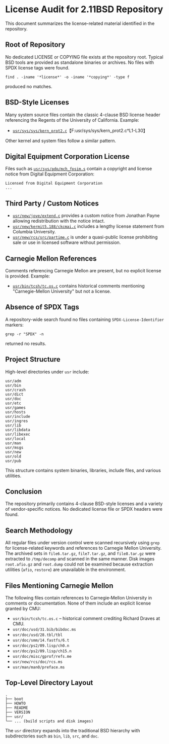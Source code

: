 # License Audit for 2.11BSD Repository

This document summarizes the license-related material identified in the repository.

## Root of Repository

No dedicated LICENSE or COPYING file exists at the repository root. Typical BSD tools are provided as standalone binaries or archives. No files with SPDX license tags were found.

```
find . -iname '*license*' -o -iname '*copying*' -type f
```
produced no matches.

## BSD-Style Licenses

Many system source files contain the classic 4-clause BSD license header referencing the Regents of the University of California. Example:

- [`usr/sys/sys/kern_prot2.c`](usr/sys/sys/kern_prot2.c)【F:usr/sys/sys/kern_prot2.c†L1-L30】

Other kernel and system files follow a similar pattern.

## Digital Equipment Corporation License

Files such as [`usr/sys/pdp/mch_fpsim.s`](usr/sys/pdp/mch_fpsim.s) contain a copyright and license notice from Digital Equipment Corporation:

```
Licensed from Digital Equipment Corporation
...
```

## Third Party / Custom Notices

- [`usr/new/jove/extend.c`](usr/new/jove/extend.c) provides a custom notice from Jonathan Payne allowing redistribution with the notice intact.
- [`usr/new/kermit5.188/ckcmai.c`](usr/new/kermit5.188/ckcmai.c) includes a lengthy license statement from Columbia University.
- [`usr/new/rcs/src/partime.c`](usr/new/rcs/src/partime.c) is under a quasi-public license prohibiting sale or use in licensed software without permission.

## Carnegie Mellon References

Comments referencing Carnegie Mellon are present, but no explicit license is provided. Example:

- [`usr/bin/tcsh/tc.os.c`](usr/bin/tcsh/tc.os.c) contains historical comments mentioning "Carnegie-Mellon University" but not a license.

## Absence of SPDX Tags

A repository-wide search found no files containing `SPDX-License-Identifier` markers:

```
grep -r "SPDX" -n
```

returned no results.

## Project Structure

High-level directories under `usr` include:

```
usr/adm
usr/bin
usr/crash
usr/dict
usr/doc
usr/etc
usr/games
usr/hosts
usr/include
usr/ingres
usr/lib
usr/libdata
usr/libexec
usr/local
usr/man
usr/msgs
usr/new
usr/old
usr/pub
```

This structure contains system binaries, libraries, include files, and various utilities.

## Conclusion

The repository primarily contains 4-clause BSD-style licenses and a variety of vendor-specific notices. No dedicated license file or SPDX headers were found.

## Search Methodology

All regular files under version control were scanned recursively using `grep` for license-related keywords and references to Carnegie Mellon University. The archived sets in `file6.tar.gz`, `file7.tar.gz`, and `file8.tar.gz` were extracted to `/tmp/decomp` and scanned in the same manner. Disk images `root.afio.gz` and `root.dump` could not be examined because extraction utilities (`afio`, `restore`) are unavailable in the environment.

## Files Mentioning Carnegie Mellon

The following files contain references to Carnegie‑Mellon University in comments or documentation. None of them include an explicit license granted by CMU:

- `usr/bin/tcsh/tc.os.c` – historical comment crediting Richard Draves at CMU.
- `usr/doc/usd/31.bib/bibdoc.ms`
- `usr/doc/usd/28.tbl/tbl`
- `usr/doc/smm/14.fastfs/6.t`
- `usr/doc/ps2/09.lisp/ch0.n`
- `usr/doc/ps2/09.lisp/ch15.n`
- `usr/doc/misc/gprof/refs.me`
- `usr/new/rcs/doc/rcs.ms`
- `usr/man/man0/preface.ms`

## Top-Level Directory Layout

```
.
├── boot
├── HOWTO
├── README
├── VERSION
├── usr/
└── ... (build scripts and disk images)
```

The `usr` directory expands into the traditional BSD hierarchy with subdirectories such as `bin`, `lib`, `src`, and `doc`.

